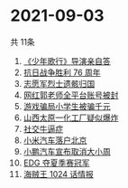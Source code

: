 # 2021-09-03
  共 11条

  <!-- BEGIN -->
  <!-- 最后更新时间:Fri Sep 03 2021 10:11:36 GMT+0000 (Coordinated Universal Time) -->
  1. [《少年歌行》导演亲自答](https://www.zhihu.com/search?q=少年歌行)
1. [抗日战争胜利 76 周年](https://www.zhihu.com/search?q=抗日战争胜利)
1. [志愿军烈士遗骸归国](https://www.zhihu.com/search?q=志愿军)
1. [网红郭老师全平台账号被封](https://www.zhihu.com/search?q=郭老师)
1. [游戏骗局小学生被骗千元](https://www.zhihu.com/search?q=游戏骗局)
1. [山西太原一化工厂疑似爆炸](https://www.zhihu.com/search?q=太原化工厂)
1. [社交牛逼症](https://www.zhihu.com/search?q=社交牛逼症)
1. [小米汽车落户北京](https://www.zhihu.com/search?q=小米汽车总部)
1. [小鹏汽车宣布取消大小周](https://www.zhihu.com/search?q=小鹏汽车)
1. [EDG 夺夏季赛冠军](https://www.zhihu.com/search?q=EDG)
1. [海贼王 1024 话情报](https://www.zhihu.com/search?q=海贼王)
  <!-- END -->
  